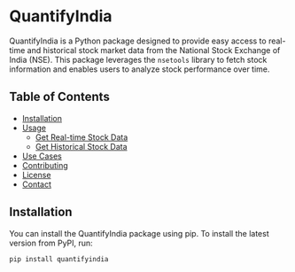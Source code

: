 # QuantifyIndia

QuantifyIndia is a Python package designed to provide easy access to real-time and historical stock market data from the National Stock Exchange of India (NSE). This package leverages the `nsetools` library to fetch stock information and enables users to analyze stock performance over time.

## Table of Contents

- [Installation](#installation)
- [Usage](#usage)
  - [Get Real-time Stock Data](#get-real-time-stock-data)
  - [Get Historical Stock Data](#get-historical-stock-data)
- [Use Cases](#use-cases)
- [Contributing](#contributing)
- [License](#license)
- [Contact](#contact)

## Installation

You can install the QuantifyIndia package using pip. To install the latest version from PyPI, run:

```bash
pip install quantifyindia

